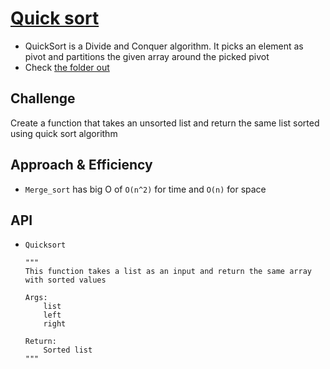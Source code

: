 
# [Quick sort](https://github.com/majedalswaeer/data-structures-and-algorithms/tree/quickSort/python/sort_quick)
- QuickSort is a Divide and Conquer algorithm. It picks an element as pivot and partitions the given array around the picked pivot
- Check [the folder out](https://github.com/majedalswaeer/data-structures-and-algorithms/tree/mergeSort/python/merg_sort)
## Challenge
Create a function that takes an unsorted list and return the same list sorted using quick sort algorithm

## Approach & Efficiency
- `Merge_sort` has big O of `O(n^2)` for time and `O(n)` for space

## API
- `Quicksort`
    ```
    """
    This function takes a list as an input and return the same array with sorted values

    Args:
        list
        left
        right

    Return:
        Sorted list
    """


